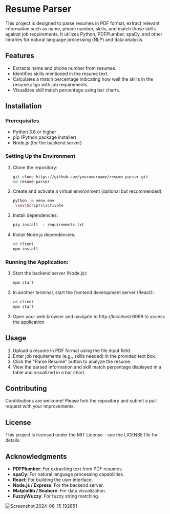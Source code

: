 

# Resume Parser

This project is designed to parse resumes in PDF format, extract relevant information such as name, phone number, skills, and match those skills against job requirements. It utilizes Python, PDFPlumber, spaCy, and other libraries for natural language processing (NLP) and data analysis.

## Features

- Extracts name and phone number from resumes.
- Identifies skills mentioned in the resume text.
- Calculates a match percentage indicating how well the skills in the resume align with job requirements.
- Visualizes skill match percentage using bar charts.

## Installation

### Prerequisites

- Python 3.6 or higher
- pip (Python package installer)
- Node.js (for the backend server)

### Setting Up the Environment

1. Clone the repository:

   ```bash
   git clone https://github.com/yourusername/resume-parser.git
   cd resume-parser
   ```
2. Create and activate a virtual environment (optional but recommended):
   ```bash
   python -m venv env
   .\env\Scripts\activate
   ```
3. Install dependencies:
   ```bash
   pip install -r requirements.txt
   ```
4. Install Node.js dependencies:
   ```bash
   cd client
   npm install
   ```
### Running the Application: 

1. Start the backend server (Node.js):

   ```bash
   npm start

   ```
2. In another terminal, start the frontend development server (React)::
   ```bash
   cd client
   npm start

   ```
3. Open your web browser and navigate to http://localhost:6969 to access the application

## Usage

1. Upload a resume in PDF format using the file input field.
2. Enter job requirements (e.g., skills needed) in the provided text box.
3. Click the "Parse Resume" button to analyze the resume.
4. View the parsed information and skill match percentage displayed in a table and visualized in a bar chart.

## Contributing

Contributions are welcome! Please fork the repository and submit a pull request with your improvements.

## License

This project is licensed under the MIT License - see the LICENSE file for details.

## Acknowledgments

- **PDFPlumber**: For extracting text from PDF resumes.
- **spaCy**: For natural language processing capabilities.
- **React**: For building the user interface.
- **Node.js / Express**: For the backend server.
- **Matplotlib / Seaborn**: For data visualization.
- **FuzzyWuzzy**: For fuzzy string matching.


![Screenshot 2024-06-15 192851](https://github.com/letscodeshivansh/resume-parser-ai/assets/125864444/c90c1417-6b1d-40d0-b839-f968d376bf85)
